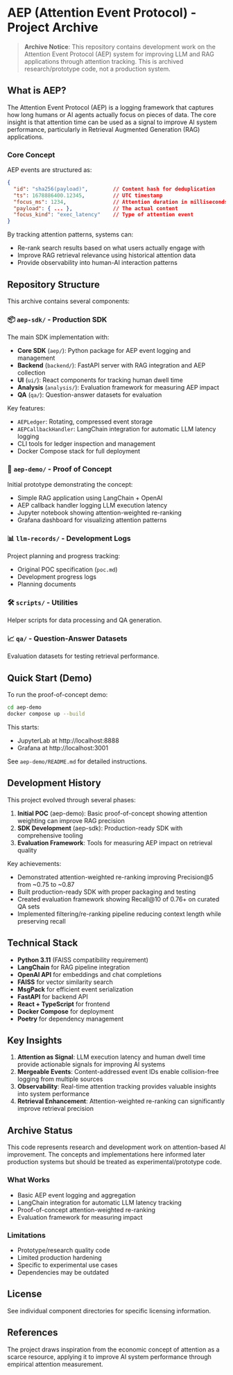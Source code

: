 # AEP (Attention Event Protocol) - Project Archive

> **Archive Notice**: This repository contains development work on the Attention Event Protocol (AEP) system for improving LLM and RAG applications through attention tracking. This is archived research/prototype code, not a production system.

## What is AEP?

The Attention Event Protocol (AEP) is a logging framework that captures how long humans or AI agents actually focus on pieces of data. The core insight is that attention time can be used as a signal to improve AI system performance, particularly in Retrieval Augmented Generation (RAG) applications.

### Core Concept

AEP events are structured as:
```json
{
  "id": "sha256(payload)",        // Content hash for deduplication
  "ts": 1678886400.12345,         // UTC timestamp
  "focus_ms": 1234,               // Attention duration in milliseconds
  "payload": { ... },             // The actual content
  "focus_kind": "exec_latency"    // Type of attention event
}
```

By tracking attention patterns, systems can:
- Re-rank search results based on what users actually engage with
- Improve RAG retrieval relevance using historical attention data
- Provide observability into human-AI interaction patterns

## Repository Structure

This archive contains several components:

### 📦 `aep-sdk/` - Production SDK
The main SDK implementation with:
- **Core SDK** (`aep/`): Python package for AEP event logging and management
- **Backend** (`backend/`): FastAPI server with RAG integration and AEP collection
- **UI** (`ui/`): React components for tracking human dwell time
- **Analysis** (`analysis/`): Evaluation framework for measuring AEP impact
- **QA** (`qa/`): Question-answer datasets for evaluation

Key features:
- `AEPLedger`: Rotating, compressed event storage
- `AEPCallbackHandler`: LangChain integration for automatic LLM latency logging
- CLI tools for ledger inspection and management
- Docker Compose stack for full deployment

### 🧪 `aep-demo/` - Proof of Concept
Initial prototype demonstrating the concept:
- Simple RAG application using LangChain + OpenAI
- AEP callback handler logging LLM execution latency
- Jupyter notebook showing attention-weighted re-ranking
- Grafana dashboard for visualizing attention patterns

### 📊 `llm-records/` - Development Logs
Project planning and progress tracking:
- Original POC specification (`poc.md`)
- Development progress logs
- Planning documents

### 🛠 `scripts/` - Utilities
Helper scripts for data processing and QA generation.

### 📈 `qa/` - Question-Answer Datasets
Evaluation datasets for testing retrieval performance.

## Quick Start (Demo)

To run the proof-of-concept demo:

```bash
cd aep-demo
docker compose up --build
```

This starts:
- JupyterLab at http://localhost:8888
- Grafana at http://localhost:3001

See `aep-demo/README.md` for detailed instructions.

## Development History

This project evolved through several phases:

1. **Initial POC** (aep-demo): Basic proof-of-concept showing attention weighting can improve RAG precision
2. **SDK Development** (aep-sdk): Production-ready SDK with comprehensive tooling
3. **Evaluation Framework**: Tools for measuring AEP impact on retrieval quality

Key achievements:
- Demonstrated attention-weighted re-ranking improving Precision@5 from ~0.75 to ~0.87
- Built production-ready SDK with proper packaging and testing
- Created evaluation framework showing Recall@10 of 0.76+ on curated QA sets
- Implemented filtering/re-ranking pipeline reducing context length while preserving recall

## Technical Stack

- **Python 3.11** (FAISS compatibility requirement)
- **LangChain** for RAG pipeline integration
- **OpenAI API** for embeddings and chat completions
- **FAISS** for vector similarity search
- **MsgPack** for efficient event serialization
- **FastAPI** for backend API
- **React + TypeScript** for frontend
- **Docker Compose** for deployment
- **Poetry** for dependency management

## Key Insights

1. **Attention as Signal**: LLM execution latency and human dwell time provide actionable signals for improving AI systems
2. **Mergeable Events**: Content-addressed event IDs enable collision-free logging from multiple sources
3. **Observability**: Real-time attention tracking provides valuable insights into system performance
4. **Retrieval Enhancement**: Attention-weighted re-ranking can significantly improve retrieval precision

## Archive Status

This code represents research and development work on attention-based AI improvement. The concepts and implementations here informed later production systems but should be treated as experimental/prototype code.

### What Works
- Basic AEP event logging and aggregation
- LangChain integration for automatic LLM latency tracking
- Proof-of-concept attention-weighted re-ranking
- Evaluation framework for measuring impact

### Limitations
- Prototype/research quality code
- Limited production hardening
- Specific to experimental use cases
- Dependencies may be outdated

## License

See individual component directories for specific licensing information.

## References

The project draws inspiration from the economic concept of attention as a scarce resource, applying it to improve AI system performance through empirical attention measurement. 